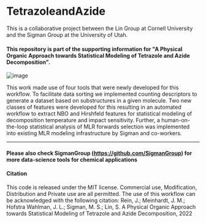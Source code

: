 # TetrazoleandAzide

This is a collaborative project between the Lin Group at Cornell University and the Sigman Group at the University of Utah. 

#### This repository is part of the supporting information for "A Physical Organic Approach towards Statistical Modeling of Tetrazole and Azide Decomposition".
![image](https://user-images.githubusercontent.com/119889793/206613575-455e5bc7-3a40-42f0-837f-8dd04a35739f.png)

This work made use of four tools that were newly developed for this workflow. To facilitate data sorting we implemented counting descriptors to generate a dataset based on substructures in a given molecule. Two new classes of features were developed for this resulting in an automated workflow to extract NBO and Hirshfeld features for statistical modeling of decomposition temperature and impact sensitivity. Further, a human-on-the-loop statistical analysis of MLR forwards selection was implemented into existing MLR modeling infrastructure by Sigman and co-workers. 
_____________________________________________________________________________________________________________
#### Please also check SigmanGroup (https://github.com/SigmanGroup) for more data-science tools for chemical applications
#### Citation
This code is released under the MIT license. Commercial use, Modification, Distribution and Private use are all permitted. The use of this workflow can be acknowledged with the following citation: Rein, J.; Meinhardt, J. M.; Hofstra Wahlman, J. L.; Sigman, M. S.; Lin, S. A Physical Organic Approach towards Statistical Modeling of Tetrazole and Azide Decomposition, 2022
